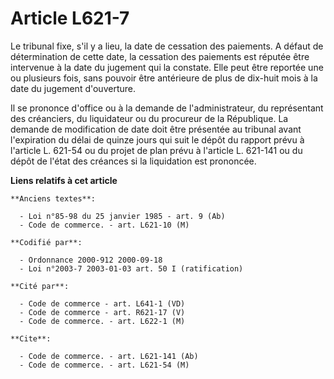 # Article L621-7

Le tribunal fixe, s'il y a lieu, la date de cessation des paiements. A défaut de détermination de cette date, la cessation
des paiements est réputée être intervenue à la date du jugement qui la constate. Elle peut être reportée une ou plusieurs
fois, sans pouvoir être antérieure de plus de dix-huit mois à la date du jugement d'ouverture.

Il se prononce d'office ou à la demande de l'administrateur, du représentant des créanciers, du liquidateur ou du procureur
de la République. La demande de modification de date doit être présentée au tribunal avant l'expiration du délai de quinze
jours qui suit le dépôt du rapport prévu à l'article L. 621-54 ou du projet de plan prévu à l'article L. 621-141 ou du dépôt
de l'état des créances si la liquidation est prononcée.

**Liens relatifs à cet article**

	**Anciens textes**:

	  - Loi n°85-98 du 25 janvier 1985 - art. 9 (Ab)
	  - Code de commerce. - art. L621-10 (M)

	**Codifié par**:

	  - Ordonnance 2000-912 2000-09-18
	  - Loi n°2003-7 2003-01-03 art. 50 I (ratification)

	**Cité par**:

	  - Code de commerce - art. L641-1 (VD)
	  - Code de commerce - art. R621-17 (V)
	  - Code de commerce. - art. L622-1 (M)

	**Cite**:

	  - Code de commerce. - art. L621-141 (Ab)
	  - Code de commerce. - art. L621-54 (M)
